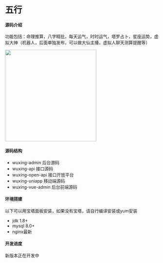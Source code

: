 # 五行


#### 源码介绍
功能包括：命理推算，八字精批，每天运气，时时运气，塔罗占卜，星座运势，虚拟大神（机器人，后面单独发布，可以做大仙主播，虚拟人聊天测算提醒等）


<img width="300px" src="https://repository-images.githubusercontent.com/547095284/9f7005b0-47a1-449b-9e68-007a77ba0062"/>


#### 源码结构

- wuxing-admin 后台源码
- wuxing-api 接口源码
- wuxing-open-api 接口开放平台
- wuxing-uniapp 移动端源码
- wuxing-vue-admin 后台前端源码


#### 环境搭建
以下可以用宝塔面板安装，如果没有宝塔，请自行编译安装或yum安装

- jdk 1.8+
- mysql 8.0+
- nginx最新


#### 开发进度
新版本正在开发中
